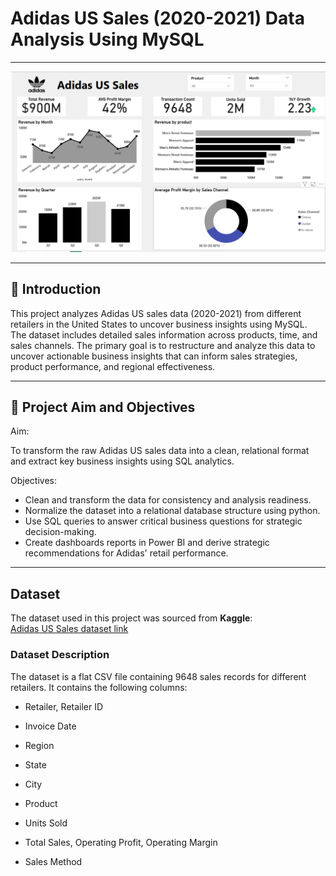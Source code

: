 # Adidas US Sales (2020-2021) Data Analysis Using MySQL

---
![Project Banner](https://github.com/Uzo-Hill/Adidas-US-Sales-2020---2021-Data-Analysis-Using-SQL/blob/main/ProjectImages/Dashboard1.PNG)

---
## 📌 Introduction
This project analyzes Adidas US sales data (2020-2021) from different retailers in the United States to uncover business insights using MySQL. The dataset includes detailed sales information across products, time, and sales channels. The primary goal is to restructure and analyze this data to uncover actionable business insights that can inform sales strategies, product performance, and regional effectiveness.

---
## 🎯 Project Aim and Objectives

Aim:

To transform the raw Adidas US sales data into a clean, relational format and extract key business insights using SQL analytics.

Objectives:

- Clean and transform the data for consistency and analysis readiness.
- Normalize the dataset into a relational database structure using python.
- Use SQL queries to answer critical business questions for strategic decision-making.
- Create dashboards reports in Power BI and derive strategic recommendations for Adidas' retail performance.

---

## Dataset
The dataset used in this project was sourced from **Kaggle**:  
[Adidas US Sales dataset link](https://www.kaggle.com/datasets/sagarmorework/adidas-us-sales)


### Dataset Description
The dataset is a flat CSV file containing 9648 sales records for different retailers. It contains the following columns:

- Retailer, Retailer ID

- Invoice Date

- Region
  
- State
  
- City

- Product

- Units Sold

- Total Sales, Operating Profit, Operating Margin

- Sales Method
  
